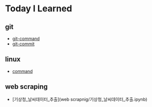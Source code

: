 # Today I Learned

## git

- [git-command](linux/command.md)
- [git-commit](linux/command.md)

## linux

- [command](linux/command.md)

## web scraping

- [기상청_날씨데이터_추출](web scrapnig/기상청_날씨데이터_추출.ipynb)

